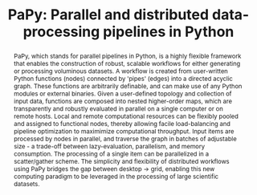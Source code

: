 ---
title: 'PaPy: Parallel and distributed data-processing pipelines in Python'
abstract: >-
  PaPy, which stands for parallel pipelines in Python, is a highly flexible
  framework that enables the construction of robust, scalable workflows for
  either generating or processing voluminous datasets. A workflow is created from
  user-written Python functions (nodes) connected by 'pipes' (edges) into a
  directed acyclic graph. These functions are arbitrarily definable, and can make
  use of any Python modules or external binaries. Given a user-defined topology
  and collection of input data, functions are composed into nested higher-order
  maps, which are transparently and robustly evaluated in parallel on a single
  computer or on remote hosts. Local and remote computational resources can be
  flexibly pooled and assigned to functional nodes, thereby allowing facile
  load-balancing and pipeline optimization to maximimize computational
  throughput. Input items are processed by nodes in parallel, and traverse the
  graph in batches of adjustable size - a trade-off between lazy-evaluation,
  parallelism, and memory consumption. The processing of a single item can be
  parallelized in a scatter/gather scheme. The simplicity and flexibility of
  distributed workflows using PaPy bridges the gap between desktop -> grid,
  enabling this new computing paradigm to be leveraged in the processing of large
  scientific datasets.
---